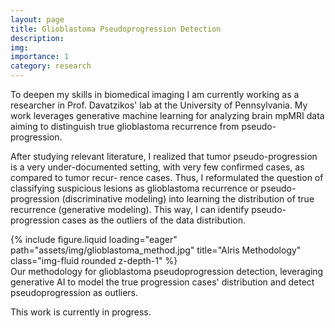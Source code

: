 ```yaml
---
layout: page
title: Glioblastoma Pseudoprogression Detection
description:
img: 
importance: 1
category: research
---
```


To deepen my skills in biomedical imaging I am currently working as a researcher in Prof. Davatzikos' lab at the University of Pennsylvania. My work leverages generative machine learning for analyzing brain mpMRI data aiming to distinguish true glioblastoma recurrence from pseudo-progression.


After studying relevant literature, I realized that tumor pseudo-progression is a very under-documented setting, with very few confirmed cases, as compared to tumor recur- rence cases. Thus, I reformulated the question of classifying suspicious lesions as glioblastoma recurrence or pseudo-progression (discriminative modeling) into learning the distribution of true recurrence (generative modeling). This way, I can identify pseudo-progression cases as the outliers of the data distribution.


<div class="row">
    <div class="col-sm mt-3 mt-md-0">
        {% include figure.liquid loading="eager" path="assets/img/glioblastoma_method.jpg" title="AIris Methodology" class="img-fluid rounded z-depth-1" %}
    </div>
</div>
<div class="caption">
   Our methodology for glioblastoma pseudoprogression detection, leveraging generative AI to model the true progression cases' distribution and detect pseudoprogression as outliers.
</div>

This work is currently in progress.